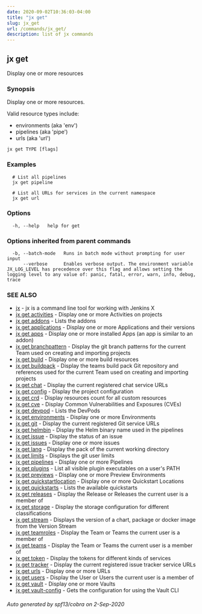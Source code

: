 ```yaml
---
date: 2020-09-02T10:36:03-04:00
title: "jx get"
slug: jx_get
url: /commands/jx_get/
description: list of jx commands
---
```

## jx get

Display one or more resources

### Synopsis

Display one or more resources.

Valid resource types include:

* environments (aka 'env')  
* pipelines (aka 'pipe')  
* urls (aka 'url')

```
jx get TYPE [flags]
```

### Examples

```
  # List all pipelines
  jx get pipeline
  
  # List all URLs for services in the current namespace
  jx get url
```

### Options

```
  -h, --help   help for get
```

### Options inherited from parent commands

```
  -b, --batch-mode   Runs in batch mode without prompting for user input
      --verbose      Enables verbose output. The environment variable JX_LOG_LEVEL has precedence over this flag and allows setting the logging level to any value of: panic, fatal, error, warn, info, debug, trace
```

### SEE ALSO

* [jx](/commands/jx/)  - jx is a command line tool for working with Jenkins X
* [jx get activities](/commands/jx_get_activities/)  - Display one or more Activities on projects
* [jx get addons](/commands/jx_get_addons/)  - Lists the addons
* [jx get applications](/commands/jx_get_applications/)  - Display one or more Applications and their versions
* [jx get apps](/commands/jx_get_apps/)  - Display one or more installed Apps (an app is similar to an addon)
* [jx get branchpattern](/commands/jx_get_branchpattern/)  - Display the git branch patterns for the current Team used on creating and importing projects
* [jx get build](/commands/jx_get_build/)  - Display one or more build resources
* [jx get buildpack](/commands/jx_get_buildpack/)  - Display the teams build pack Git repository and references used for the current Team used on creating and importing projects
* [jx get chat](/commands/jx_get_chat/)  - Display the current registered chat service URLs
* [jx get config](/commands/jx_get_config/)  - Display the project configuration
* [jx get crd](/commands/jx_get_crd/)  - Display resources count for all custom resources
* [jx get cve](/commands/jx_get_cve/)  - Display Common Vulnerabilities and Exposures (CVEs)
* [jx get devpod](/commands/jx_get_devpod/)  - Lists the DevPods
* [jx get environments](/commands/jx_get_environments/)  - Display one or more Environments
* [jx get git](/commands/jx_get_git/)  - Display the current registered Git service URLs
* [jx get helmbin](/commands/jx_get_helmbin/)  - Display the Helm binary name used in the pipelines
* [jx get issue](/commands/jx_get_issue/)  - Display the status of an issue
* [jx get issues](/commands/jx_get_issues/)  - Display one or more issues
* [jx get lang](/commands/jx_get_lang/)  - Display the pack of the current working directory
* [jx get limits](/commands/jx_get_limits/)  - Displays the git user limits
* [jx get pipelines](/commands/jx_get_pipelines/)  - Display one or more Pipelines
* [jx get plugins](/commands/jx_get_plugins/)  - List all visible plugin executables on a user's PATH
* [jx get previews](/commands/jx_get_previews/)  - Display one or more Preview Environments
* [jx get quickstartlocation](/commands/jx_get_quickstartlocation/)  - Display one or more Quickstart Locations
* [jx get quickstarts](/commands/jx_get_quickstarts/)  - Lists the available quickstarts
* [jx get releases](/commands/jx_get_releases/)  - Display the Release or Releases the current user is a member of
* [jx get storage](/commands/jx_get_storage/)  - Display the storage configuration for different classifications
* [jx get stream](/commands/jx_get_stream/)  - Displays the version of a chart, package or docker image from the Version Stream
* [jx get teamroles](/commands/jx_get_teamroles/)  - Display the Team or Teams the current user is a member of
* [jx get teams](/commands/jx_get_teams/)  - Display the Team or Teams the current user is a member of
* [jx get token](/commands/jx_get_token/)  - Display the tokens for different kinds of services
* [jx get tracker](/commands/jx_get_tracker/)  - Display the current registered issue tracker service URLs
* [jx get urls](/commands/jx_get_urls/)  - Display one or more URLs
* [jx get users](/commands/jx_get_users/)  - Display the User or Users the current user is a member of
* [jx get vault](/commands/jx_get_vault/)  - Display one or more Vaults
* [jx get vault-config](/commands/jx_get_vault-config/)  - Gets the configuration for using the Vault CLI

###### Auto generated by spf13/cobra on 2-Sep-2020
